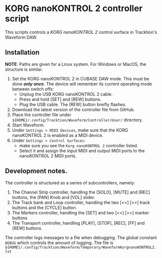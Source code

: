 # KORG nanoKONTROL 2 controller script
This scripts controls a *KORG nanoKONTROL 2* control surface in Tracktion's Waveform DAW.

## Installation

**NOTE**: Paths are given for a Linux system. For Windows or MacOS, the structure is similar.

1. Set the KORG nanoKONTROL 2 in CUBASE DAW mode. This must be done ***only once***. The device will remember its current operating mode between switch offs:
	* Unplug the USB KORG nanoKONTROL 2 cable.
	* Press and hold [SET] and [REW] buttons.
	* Plug the USB cable. The [REW] button breifly flashes.
2. Download the latest version of the controller file from GitHub.
3. Place the controller file under `${HOME}/.config/Tracktion/Waveform/Controller/User/` directory.
4. Start Waveform.
5. Under `Settings > MIDI Devices`, make sure that the KORG nanoKONTROL 2 is enabled as a MIDI device.
6. Under `Settings > Control Surfaces`:
	* make sure you see the `Korg nanoKONTROL 2` controller listed.
	* Select it and assign the input MIDI and output MIDI ports to the nanoKONTROL 2 MIDI ports.

## Development notes.

The controller is structured as a series of subcontrollers, namely:
1. The Channel Strip controller, handling the [SOLO], [MUTE] and [REC] buttons, the [PAN] Knob and [VOL] slider.
2. The Track bank and Loop controller, handling the two [<<] [>>] track buttons and the [CYCLE] button.
3. The Markers controller, handling the [SET] and two [<<] [>>] marker buttons
4. The Transport controller, handling [PLAY], [STOP], [REC], [FF] and [REW] buttons.

The controller logs messages to a file when debugging. The global constant `DEBUG` which controls the amount of logging.
The file is `${HOME}/.config/Tracktion/Waveform/Temporary/WaveformKorgnanoKONTROL2.txt`